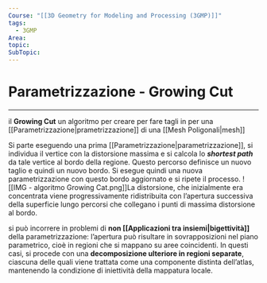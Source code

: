 ```yaml
---
Course: "[[3D Geometry for Modeling and Processing (3GMP)]]"
tags:
  - 3GMP
Area: 
topic: 
SubTopic: 
---
```


# Parametrizzazione - Growing Cut
---
il **Growing Cut** un algoritmo per creare per fare tagli in per una [[Parametrizzazione|prametrizzazione]] di una [[Mesh Poligonali|mesh]] 
 
Si parte eseguendo una prima [[Parametrizzazione|parametrizzazione]], si individua il vertice con la distorsione massima e si calcola lo ***shortest path*** da tale vertice al bordo della regione. Questo percorso definisce un nuovo taglio e quindi un nuovo bordo.
Si esegue quindi una nuova parametrizzazione con questo bordo aggiornato e si ripete il processo.
![[IMG - algoritmo Growing Cat.png]]La distorsione, che inizialmente era concentrata viene progressivamente ridistribuita con l’apertura successiva della superficie lungo percorsi che collegano i punti di massima distorsione al bordo.

si può incorrere in problemi di **non [[Applicazioni tra insiemi|bigettività]]** della parametrizzazione: l’apertura può risultare in sovrapposizioni nel piano parametrico, cioè in regioni che si mappano su aree coincidenti. In questi casi, si procede con una **decomposizione ulteriore in regioni separate**, ciascuna delle quali viene trattata come una componente distinta dell’atlas, mantenendo la condizione di iniettività della mappatura locale.



